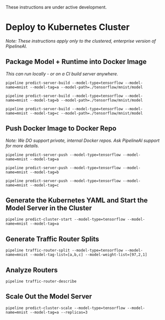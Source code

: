 These instructions are under active development.

# Deploy to Kubernetes Cluster
_Note:  These instructions apply only to the clustered, enterprise version of PipelineAI._

## Package Model + Runtime into Docker Image
_This can run locally - or on a CI build server anywhere._
```
pipeline predict-server-build --model-type=tensorflow --model-name=mnist --model-tag=a --model-path=./tensorflow/mnist/model
```
```
pipeline predict-server-build --model-type=tensorflow --model-name=mnist --model-tag=b --model-path=./tensorflow/mnist/model
```
```
pipeline predict-server-build --model-type=tensorflow --model-name=mnist --model-tag=c --model-path=./tensorflow/mnist/model
```

## Push Docker Image to Docker Repo

_Note:  We DO support private, internal Docker repos.  Ask PipelineAI support for more details._
```
pipeline predict-server-push --model-type=tensorflow --model-name=mnist --model-tag=a
```
```
pipeline predict-server-push --model-type=tensorflow --model-name=mnist --model-tag=b
```
```
pipeline predict-server-push --model-type=tensorflow --model-name=mnist --model-tag=c
```

## Generate the Kubernetes YAML and Start the Model Server in the Cluster
```
pipeline predict-cluster-start --model-type=tensorflow --model-name=mnist --model-tag=a
```

## Generate Traffic Router Splits
```
pipeline traffic-router-split --model-type=tensorflow --model-name=mnist --model-tag-list=[a,b,c] --model-weight-list=[97,2,1]
```
## Analyze Routers
```
pipeline traffic-router-describe
```

## Scale Out the Model Server
```
pipeline predict-cluster-scale --model-type=tensorflow --model-name=mnist --model-tag=a --replicas=3
```

